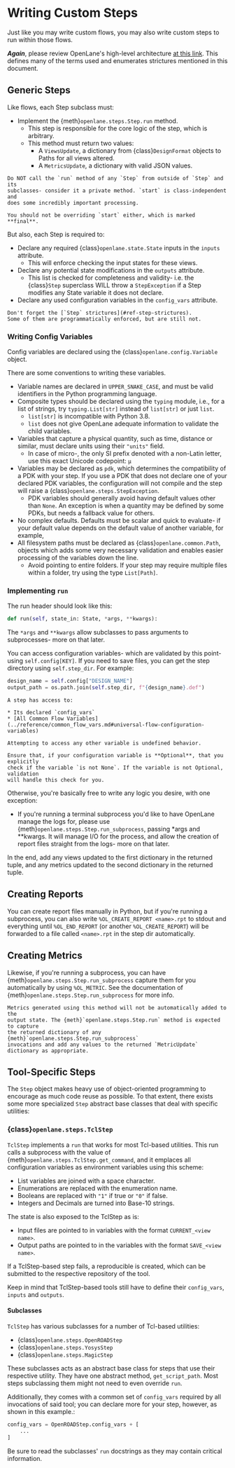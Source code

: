 # Writing Custom Steps

Just like you may write custom flows, you may also write custom steps to run
within those flows.

**_Again_**, please review OpenLane's high-level architecture [at this link](../reference/architecture.md).
This defines many of the terms used and enumerates strictures mentioned in this document.

## Generic Steps

Like flows, each Step subclass must:

- Implement the {meth}`openlane.steps.Step.run` method.
  - This step is responsible for the core logic of the step, which is arbitrary.
  - This method must return two values:
    - A `ViewsUpdate`, a dictionary from {class}`DesignFormat` objects to
      Paths for all views altered.
    - A `MetricsUpdate`, a dictionary with valid JSON values.

```{important}
Do NOT call the `run` method of any `Step` from outside of `Step` and its
subclasses- consider it a private method. `start` is class-independent and
does some incredibly important processing.

You should not be overriding `start` either, which is marked **final**.
```

But also, each Step is required to:

- Declare any required {class}`openlane.state.State` inputs in the `inputs`
  attribute.
  - This will enforce checking the input states for these views.
- Declare any potential state modifications in the `outputs` attribute.
  - This list is checked for completeness and validity- i.e. the {class}`Step`
    superclass WILL throw a `StepException` if a Step modifies any State variable
    it does not declare.
- Declare any used configuration variables in the `config_vars` attribute.

```{important}
Don't forget the [`Step` strictures](#ref-step-strictures).
Some of them are programmatically enforced, but are still not.
```

### Writing Config Variables

Config variables are declared using the {class}`openlane.config.Variable` object.

There are some conventions to writing these variables.

- Variable names are declared in `UPPER_SNAKE_CASE`, and must be valid identifiers
  in the Python programming language.
- Composite types should be declared using the `typing` module, i.e., for a list
  of strings, try `typing.List[str]` instead of `list[str]` or just `list`.
  - `list[str]` is incompatible with Python 3.8.
  - `list` does not give OpenLane adequate information to validate the child
    variables.
- Variables that capture a physical quantity, such as time, distance or similar,
  must declare units using their `"units"` field.
  - In case of micro-, the only SI prefix denoted with a non-Latin letter, use this
    exact Unicode codepoint: `µ`
- Variables may be declared as `pdk`, which determines the compatibility of a PDK
  with your step. If you use a PDK that does not declare one of your declared PDK
  variables, the configuration will not compile and the step will raise a
  {class}`openlane.steps.StepException`.
  - PDK variables should generally avoid having default values other than `None`.
    An exception is when a quantity may be defined by some PDKs, but needs a fallback
    value for others.
- No complex defaults. Defaults must be scalar and quick to evaluate- if your
  default value depends on the default value of another variable, for example,
- All filesystem paths must be declared as {class}`openlane.common.Path`, objects
  which adds some very necessary validation and enables easier processing of the
  variables down the line.
  - Avoid pointing to entire folders. If your step may require multiple files within
    a folder, try using the type `List[Path]`.

### Implementing `run`

The run header should look like this:

```python
def run(self, state_in: State, *args, **kwargs):
```

The `*args` and `**kwargs` allow subclasses to pass arguments to subprocesses-
more on that later.

You can access configuration variables- which are validated by this point- using
`self.config[KEY]`. If you need to save files, you can get the step directory
using `self.step_dir`. For example:

```python
design_name = self.config["DESIGN_NAME"]
output_path = os.path.join(self.step_dir, f"{design_name}.def")
```

```{note}
A step has access to:

* Its declared `config_vars`
* [All Common Flow Variables](../reference/common_flow_vars.md#universal-flow-configuration-variables)

Attempting to access any other variable is undefined behavior.
```

```{warning}
Ensure that, if your configuration variable is **Optional**, that you explicitly
check if the variable `is not None`. If the variable is not Optional, validation
will handle this check for you.
```

Otherwise, you're basically free to write any logic you desire, with one exception:

- If you're running a terminal subprocess you'd like to have OpenLane manage the
  logs for, please use {meth}`openlane.steps.Step.run_subprocess`,
  passing \*args and \*\*kwargs. It will manage
  I/O for the process, and allow the creation of report files straight from the
  logs- more on that later.

In the end, add any views updated to the first dictionary in the returned tuple,
and any metrics updated to the second dictionary in the returned tuple.

## Creating Reports

You can create report files manually in Python, but if you're running a subprocess,
you can also write `%OL_CREATE_REPORT <name>.rpt` to stdout and everything until
`%OL_END_REPORT` (or another `%OL_CREATE_REPORT`) will be forwarded to a file called
`<name>.rpt` in the step dir automatically.

## Creating Metrics

Likewise, if you're running a subprocess, you can have {meth}`openlane.steps.Step.run_subprocess`
capture them for you automatically by using `%OL_METRIC`. See the documentation
of {meth}`openlane.steps.Step.run_subprocess` for more info.

```{note}
Metrics generated using this method will not be automatically added to the
output state. The {meth}`openlane.steps.Step.run` method is expected to capture
the returned dictionary of any {meth}`openlane.steps.Step.run_subprocess`
invocations and add any values to the returned `MetricUpdate` dictionary as appropriate.
```

## Tool-Specific Steps

The `Step` object makes heavy use of object-oriented programming to encourage
as much code reuse as possible. To that extent, there exists some more specialized
`Step` abstract base classes that deal with specific utilities:

### {class}`openlane.steps.TclStep`

`TclStep` implements a `run` that works for most Tcl-based utilities.
This run calls a subprocess with the value of {meth}`openlane.steps.TclStep.get_command`,
and it emplaces all configuration variables as environment variables using this scheme:

- List variables are joined with a space character.
- Enumerations are replaced with the enumeration name.
- Booleans are replaced with `"1"` if true or `"0"` if false.
- Integers and Decimals are turned into Base-10 strings.

The state is also exposed to the TclStep as is:

- Input files are pointed to in variables with the format `CURRENT_<view name>`.
- Output paths are pointed to in the variables with the format `SAVE_<view name>`.

If a TclStep-based step fails, a reproducible is created, which can be submitted
to the respective repository of the tool.

Keep in mind that TclStep-based tools still have to define their `config_vars`,
`inputs` and `outputs`.

#### Subclasses

`TclStep` has various subclasses for a number of Tcl-based utilities:

- {class}`openlane.steps.OpenROADStep`
- {class}`openlane.steps.YosysStep`
- {class}`openlane.steps.MagicStep`

These subclasses acts as an abstract base class for steps that use their
respective utility. They have one abstract method, `get_script_path`.
Most steps subclassing them might not need to even override `run`.

Additionally, they comes with a common set of `config_vars` required by all invocations
of said tool; you can declare more for your step, however, as shown in this example.:

```python
config_vars = OpenROADStep.config_vars + [
    ...
]
```

Be sure to read the subclasses' `run` docstrings as they may contain critical information.

